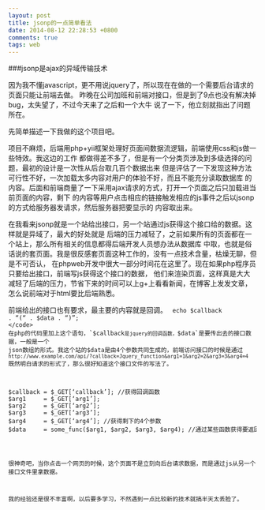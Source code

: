 ```yaml
---
layout: post
title: jsonp的一点简单看法
date: 2014-08-12 22:28:53 +0800
comments: true
tags: web
---
```


###jsonp是ajax的异域传输技术

因为我不懂javascript，更不用说jquery了，所以现在在做的一个需要后台请求的页面只能让前端去做。
昨晚在公司加班和前端对接口，但是到了9点也没有解决掉bug，太失望了，不过今天来了之后和一个大牛
说了一下，他立刻就指出了问题所在。

先简单描述一下我做的这个项目吧。

项目不麻烦，后端用php+yii框架处理好页面间数据流逻辑，前端使用css和js做一些特效。我这边的工作
都做得差不多了，但是有一个分类页涉及到多级选择的问题，最初的设计是一次性从后台取几百个数据出来
但是评估了一下发现这种方法可行性不好，一次加载太多内容对用户的体验不好，而且不能充分读取数据库
的内容。后面和前端商量了一下采用ajax请求的方式，打开一个页面之后只加载进当前页面的内容，剩下
的内容等用户点击相应的链接触发相应的js事件之后以jsonp的方式给服务器发请求，然后服务器把要显示的
内容取出来。

在我看来jsonp就是一个站给出接口，另一个站通过js获得这个接口给的数据。这样就是异域了，最大的好处就是
后端的压力减轻了，之前如果所有的页面都在一个站上，那么所有相关的信息都得后端开发人员想办法从数据库
中取，也就是俗话说的套页面。我是很反感套页面这种工作的，没有一点技术含量，枯燥无聊，但是不可否认，
在phpweb开发中很大一部分时间花在这里了。现在如果php程序员只要给出接口，前端写js获得这个接口的数据，
他们来渲染页面，这样真是大大减轻了后端的压力，节省下来的时间可以上g+上看看新闻，在博客上发发文章，
怎么说前端对于html要比后端熟悉。

前端给出的接口也有要求，最主要的内容就是回调。
<code>
echo $callback . “(“ . $data . “)”;
</code>
在php的代码里加上这个语句，`$callback`是jquery的回调函数，`$data`是要传出去的接口数据，一般是一个
json数组的形式。我这个站的$data是由4个参数共同生成的，前端访问接口的时候是通过`http://www.example.com/api/?callback=Jquery_function&arg1=1&arg2=2&arg3=3&arg4=4`
既然明白请求的形式了，那么很好知道这个接口文件的写法了。
<pre>
$callback = $_GET[‘callback’]; //获得回调函数
$arg1     = $_GET[‘arg1’];
$arg2     = $_GET[‘arg2’];
$arg3     = $_GET[‘arg3’];
$arg4     = $_GET[‘arg4’]; //获得剩下的4个参数
$data     = some_func($arg1, $arg2, $arg3, $arg4); //通过某些函数获得要返回的数据
</pre>
很神奇吧，当你点击一个网页的时候，这个页面不是立刻向后台请求数据，而是通过js从另一个接口文件里拿数据。

我的经验还是很不丰富啊，以后要多学习，不然遇到一点比较新的技术就搞半天太丢脸了。
